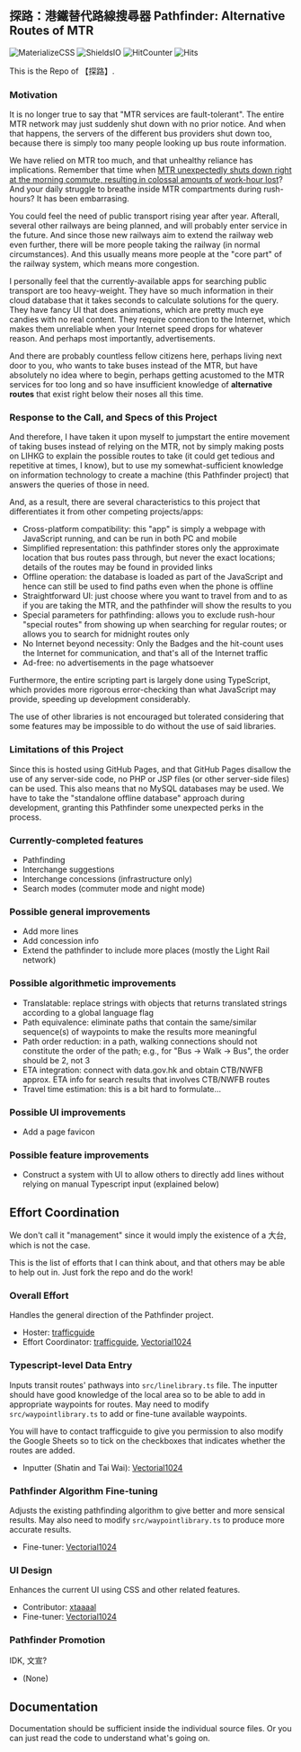 ## 探路：港鐵替代路線搜尋器 Pathfinder: Alternative Routes of MTR

![MaterializeCSS](https://img.shields.io/badge/Uses-Materialize%20CSS-blue)
![ShieldsIO](https://img.shields.io/badge/Uses-Shields.io-blue)
![HitCounter](https://img.shields.io/badge/Uses-Hit_Counter-blue)
![Hits](https://hitcounter.pythonanywhere.com/nocount/tag.svg?url=https%3A%2F%2Ftrafficguide.github.io%2Falt-routes%2F)

This is the Repo of 【探路】.

### Motivation

It is no longer true to say that "MTR services are fault-tolerant". The entire MTR network may just suddenly shut down with no prior notice. And when that happens, the servers of the different bus providers shut down too, because there is simply too many people looking up bus route information.

We have relied on MTR too much, and that unhealthy reliance has implications. Remember that time when [MTR unexpectedly shuts down right at the morning commute, resulting in colossal amounts of work-hour lost](https://www.hk01.com/%E7%A4%BE%E6%9C%83%E6%96%B0%E8%81%9E/247480/%E6%B8%AF%E9%90%B5%E5%9B%9B%E7%B7%9A%E6%95%85%E9%9A%9C-%E6%B8%AF%E9%90%B5%E7%99%B1%E7%98%93-%E4%BA%A4%E9%80%9A%E5%B9%B9%E9%81%93%E8%BB%8A%E7%A6%8D-%E5%BC%95%E7%88%86%E4%B8%8A%E7%8F%AD%E6%99%82%E9%96%93%E5%A4%A7%E6%B7%B7%E4%BA%82)? And your daily struggle to breathe inside MTR compartments during rush-hours? It has been embarrasing.

You could feel the need of public transport rising year after year. Afterall, several other railways are being planned, and will probably enter service in the future. And since those new railways aim to extend the railway web even further, there will be more people taking the railway (in normal circumstances). And this usually means more people at the "core part" of the railway system, which means more congestion.

I personally feel that the currently-available apps for searching public transport are too heavy-weight. They have so much information in their cloud database that it takes seconds to calculate solutions for the query. They have fancy UI that does animations, which are pretty much eye candies with no real content. They require connection to the Internet, which makes them unreliable when your Internet speed drops for whatever reason. And perhaps most importantly, advertisements.

And there are probably countless fellow citizens here, perhaps living next door to you, who wants to take buses instead of the MTR, but have absolutely no idea where to begin, perhaps getting acustomed to the MTR services for too long and so have insufficient knowledge of **alternative routes** that exist right below their noses all this time.

### Response to the Call, and Specs of this Project

And therefore, I have taken it upon myself to jumpstart the entire movement of taking buses instead of relying on the MTR, not by simply making posts on LIHKG to explain the possible routes to take (it could get tedious and repetitive at times, I know), but to use my somewhat-sufficient knowledge on information technology to create a machine (this Pathfinder project) that answers the queries of those in need.

And, as a result, there are several characteristics to this project that differentiates it from other competing projects/apps:

- Cross-platform compatibility: this "app" is simply a webpage with JavaScript running, and can be run in both PC and mobile
- Simplified representation: this pathfinder stores only the approximate location that bus routes pass through, but never the exact locations; details of the routes may be found in provided links
- Offline operation: the database is loaded as part of the JavaScript and hence can still be used to find paths even when the phone is offline
- Straightforward UI: just choose where you want to travel from and to as if you are taking the MTR, and the pathfinder will show the results to you
- Special parameters for pathfinding: allows you to exclude rush-hour "special routes" from showing up when searching for regular routes; or allows you to search for midnight routes only
- No Internet beyond necessity: Only the Badges and the hit-count uses the Internet for communication, and that's all of the Internet traffic
- Ad-free: no advertisements in the page whatsoever

Furthermore, the entire scripting part is largely done using TypeScript, which provides more rigorous error-checking than what JavaScript may provide, speeding up development considerably.

The use of other libraries is not encouraged but tolerated considering that some features may be impossible to do without the use of said libraries.

### Limitations of this Project

Since this is hosted using GitHub Pages, and that GitHub Pages disallow the use of any server-side code, no PHP or JSP files (or other server-side files) can be used. This also means that no MySQL databases may be used. We have to take the "standalone offline database" approach during development, granting this Pathfinder some unexpected perks in the process.

### Currently-completed features

- Pathfinding
- Interchange suggestions
- Interchange concessions (infrastructure only)
- Search modes (commuter mode and night mode)

### Possible general improvements

- Add more lines
- Add concession info
- Extend the pathfinder to include more places (mostly the Light Rail network)

### Possible algorithmetic improvements

- Translatable: replace strings with objects that returns translated strings according to a global language flag
- Path equivalence: eliminate paths that contain the same/similar sequence(s) of waypoints to make the results more meaningful
- Path order reduction: in a path, walking connections should not constitute the order of the path; e.g., for "Bus -> Walk -> Bus", the order should be 2, not 3
- ETA integration: connect with data.gov.hk and obtain CTB/NWFB approx. ETA info for search results that involves CTB/NWFB routes
- Travel time estimation: this is a bit hard to formulate...

### Possible UI improvements

- Add a page favicon

### Possible feature improvements

- Construct a system with UI to allow others to directly add lines without relying on manual Typescript input (explained below)

## Effort Coordination

We don't call it "management" since it would imply the existence of a 大台, which is not the case.

This is the list of efforts that I can think about, and that others may be able to help out in. Just fork the repo and do the work!

### Overall Effort

Handles the general direction of the Pathfinder project.

- Hoster: [trafficguide](https://github.com/trafficguide)
- Effort Coordinator: [trafficguide](https://github.com/trafficguide), [Vectorial1024](https://github.com/Vectorial1024)

### Typescript-level Data Entry

Inputs transit routes' pathways into `src/linelibrary.ts` file. The inputter should have good knowledge of the local area so to be able to add in appropriate waypoints for routes. May need to modify `src/waypointlibrary.ts` to add or fine-tune available waypoints.

You will have to contact trafficguide to give you permission to also modify the Google Sheets so to tick on the checkboxes that indicates whether the routes are added.

- Inputter (Shatin and Tai Wai): [Vectorial1024](https://github.com/Vectorial1024)

### Pathfinder Algorithm Fine-tuning

Adjusts the existing pathfinding algorithm to give better and more sensical results. May also need to modify `src/waypointlibrary.ts` to produce more accurate results.

- Fine-tuner: [Vectorial1024](https://github.com/Vectorial1024)

### UI Design

Enhances the current UI using CSS and other related features.

- Contributor: [xtaaaal](https://github.com/xtaaaal)
- Fine-tuner: [Vectorial1024](https://github.com/Vectorial1024)

### Pathfinder Promotion

IDK, 文宣?

- (None)

## Documentation

Documentation should be sufficient inside the individual source files. Or you can just read the code to understand what's going on.